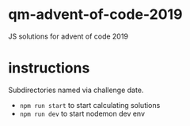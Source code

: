 # qm-advent-of-code-2019
JS solutions for advent of code 2019

# instructions
Subdirectories named via challenge date.
- `npm run start` to start calculating solutions
- `npm run dev` to start nodemon dev env